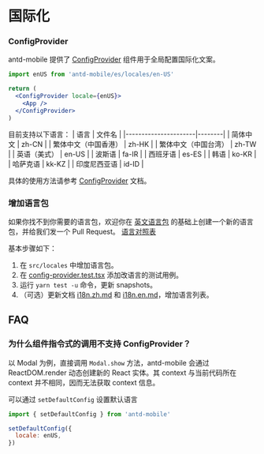 # 国际化

### ConfigProvider

antd-mobile 提供了 [ConfigProvider](../components/config-provider) 组件用于全局配置国际化文案。

```jsx
import enUS from 'antd-mobile/es/locales/en-US'

return (
  <ConfigProvider locale={enUS}>
    <App />
  </ConfigProvider>
)
```

目前支持以下语言：
| 语言 | 文件名 |
|----------------------|--------|
| 简体中文 | zh-CN |
| 繁体中文（中国香港） | zh-HK |
| 繁体中文（中国台湾） | zh-TW |
| 英语（美式） | en-US |
| 波斯语 | fa-IR |
| 西班牙语 | es-ES |
| 韩语 | ko-KR |
| 哈萨克语 | kk-KZ |
| 印度尼西亚语 | id-ID |


具体的使用方法请参考 [ConfigProvider](../components/config-provider) 文档。

### 增加语言包

如果你找不到你需要的语言包，欢迎你在 [英文语言包](https://github.com/ant-design/ant-design-mobile/blob/master/src/locales/en-US.ts) 的基础上创建一个新的语言包，并给我们发一个 Pull Request。
[语言对照表](http://www.lingoes.net/en/translator/langcode.htm)

基本步骤如下：

1. 在 `src/locales` 中增加语言包。
2. 在 [config-provider.test.tsx](https://github.com/ant-design/ant-design-mobile/blob/master/src/components/config-provider/tests/config-provider.test.tsx) 添加改语言的测试用例。
3. 运行 `yarn test -u` 命令，更新 snapshots。
4. （可选）更新文档 [i18n.zh.md](https://github.com/ant-design/ant-design-mobile/blob/master/docs/guide/i18n.zh.md) 和 [i18n.en.md](https://github.com/ant-design/ant-design-mobile/blob/master/docs/guide/i18n.en.md)，增加语言列表。

## FAQ

### 为什么组件指令式的调用不支持 ConfigProvider？

以 Modal 为例，直接调用 `Modal.show` 方法，antd-mobile 会通过 ReactDOM.render 动态创建新的 React 实体。其 context 与当前代码所在 context 并不相同，因而无法获取 context 信息。

可以通过 `setDefaultConfig` 设置默认语言

```jsx
import { setDefaultConfig } from 'antd-mobile'

setDefaultConfig({
  locale: enUS,
})
```

